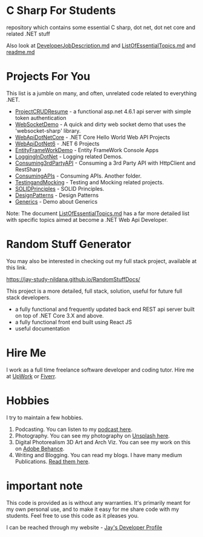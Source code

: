 # C Sharp For Students

repository which contains some essential C sharp, dot net, dot net core and related .NET stuff

Also look at [DeveloperJobDescription.md](DeveloperJobDescription.md) and [ListOfEssentialTopics.md](ListOfEssentialTopics.md) and [readme.md](README.md)

# Projects For You

This list is a jumble on many, and often, unrelated code related to everything .NET.

* [ProjectCRUDResume](ProjectCRUDResume) - a functional asp.net 4.6.1 api server with simple token authentication
* [WebSocketDemo](WebSocketDemo) - A quick and dirty web socket demo that uses the 'websocket-sharp' library.
* [WebApiDotNetCore](WebApiDotNetCore) - .NET Core Hello World Web API Projects
* [WebApiDotNet6](WebApiDotNet6) - .NET 6 Projects
* [EntityFrameWorkDemo](EntityFrameWorkDemo) - Entity FrameWork Console Apps
* [LoggingInDotNet](LoggingInDotNet) - Logging related Demos.
* [Consuming3rdPartyAPI](Consuming3rdPartyAPI) - Consuming a 3rd Party API with HttpClient and RestSharp
* [ConsumingAPIs](ConsumingAPIs) - Consuming APIs. Another folder.
* [TestingandMocking](TestingandMocking) - Testing and Mocking related projects.
* [SOLIDPrinciples](SOLIDPrinciples) - SOLID Principles.
* [DesignPatterns](DesignPatterns) - Design Patterns
* [Generics](Generics) - Demo about Generics

Note: The document [ListOfEssentialTopics.md](ListOfEssentialTopics.md) has a far more detailed list with specific topics aimed at become a .NET Web Api Developer.

# Random Stuff Generator

You may also be interested in checking out my full stack project, available at this link.

https://jay-study-nildana.github.io/RandomStuffDocs/

This project is a more detailed, full stack, solution, useful for future full stack developers.

* a fully functional and frequently updated back end REST api server built on top of .NET Core 3.X and above.
* a fully functional front end built using React JS
* useful documentation

# Hire Me

I work as a full time freelance software developer and coding tutor. Hire me at [UpWork](https://www.upwork.com/fl/vijayasimhabr) or [Fiverr](https://www.fiverr.com/jay_codeguy). 

# Hobbies

I try to maintain a few hobbies.

1. Podcasting. You can listen to my [podcast here](https://stories.thechalakas.com/listen-to-podcast/).
1. Photography. You can see my photography on [Unsplash here](https://unsplash.com/@jay_neeruhaaku).
1. Digital Photorealism 3D Art and Arch Viz. You can see my work on this on [Adobe Behance](https://www.behance.net/vijayasimhabr).
1. Writing and Blogging. You can read my blogs. I have many medium Publications. [Read them here](https://medium.com/@vijayasimhabr).

# important note 

This code is provided as is without any warranties. It's primarily meant for my own personal use, and to make it easy for me share code with my students. Feel free to use this code as it pleases you.

I can be reached through my website - [Jay's Developer Profile](https://jay-study-nildana.github.io/developerprofile)